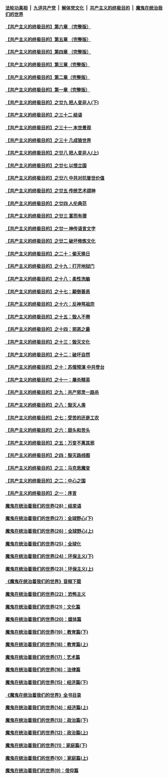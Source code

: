 ####  [法轮功真相](../../../../basic/blob/master/README.md?t=09241026) &nbsp;|&nbsp; [九评共产党](../../../../9ping.md/blob/master/README.md?t=09241026) &nbsp;|&nbsp; [解体党文化](../../../../jtdwh.md/blob/master/README.md?t=09241026)  &nbsp;|&nbsp; [共产主义的终极目的](../../../../gczydzjmd.md/blob/master/README.md?t=09241026) &nbsp;|&nbsp; [魔鬼在统治我们的世界](../../../../mgztzwmdsj.md/blob/master/README.md?t=09241026) 

#### [【共产主义的终极目的】第六章 （完整版）](../pages/nsc422/n11428913.md?t=09241026) 

#### [【共产主义的终极目的】第五章 （完整版）](../pages/nsc422/n11428912.md?t=09241026) 

#### [【共产主义的终极目的】第四章 （完整版）](../pages/nsc422/n11428907.md?t=09241026) 

#### [【共产主义的终极目的】第三章（完整版）](../pages/nsc422/n11428848.md?t=09241026) 

#### [【共产主义的终极目的】第二章（完整版）](../pages/nsc422/n11428831.md?t=09241026) 

#### [【共产主义的终极目的】第一章（完整版）](../pages/nsc422/n11417651.md?t=09241026) 

#### [【共产主义的终极目的】之廿九 把人变非人(下)](../pages/nsc422/n11344140.md?t=09241026) 

#### [【共产主义的终极目的】之三十二 结语](../pages/nsc422/n11360535.md?t=09241026) 

#### [【共产主义的终极目的】之三十一 末世景观](../pages/nsc422/n11351129.md?t=09241026) 

#### [【共产主义的终极目的】之三十 几成狼世界](../pages/nsc422/n11348280.md?t=09241026) 

#### [【共产主义的终极目的】之廿八 把人变非人(上)](../pages/nsc422/n11340492.md?t=09241026) 

#### [【共产主义的终极目的】之廿七 以恨立国](../pages/nsc422/n11336944.md?t=09241026) 

#### [【共产主义的终极目的】之廿六 中共对抗普世价值](../pages/nsc422/n11324785.md?t=09241026) 

#### [【共产主义的终极目的】之廿五 传统艺术颂神](../pages/nsc422/n11296396.md?t=09241026) 

#### [【共产主义的终极目的】之廿四 人伦典范](../pages/nsc422/n11296397.md?t=09241026) 

#### [【共产主义的终极目的】之廿三 富而有德](../pages/nsc422/n11283598.md?t=09241026) 

#### [【共产主义的终极目的】之廿一 神传语言文字](../pages/nsc422/n11263265.md?t=09241026) 

#### [【共产主义的终极目的】之廿二 破坏修炼文化](../pages/nsc422/n11245728.md?t=09241026) 

#### [【共产主义的终极目的】之二十：偷天换日](../pages/nsc422/n11238846.md?t=09241026) 

#### [【共产主义的终极目的】之十九：打开地狱门](../pages/nsc422/n11206376.md?t=09241026) 

#### [【共产主义的终极目的】之十八：柔性洗脑](../pages/nsc422/n11199994.md?t=09241026) 

#### [【共产主义的终极目的】之十七：颠倒善恶](../pages/nsc422/n11179782.md?t=09241026) 

#### [【共产主义的终极目的】之十六：反神骂祖宗](../pages/nsc422/n11166798.md?t=09241026) 

#### [【共产主义的终极目的】之十五：毁人不倦](../pages/nsc422/n11166792.md?t=09241026) 

#### [【共产主义的终极目的】之十四：邪恶之最](../pages/nsc422/n11150249.md?t=09241026) 

#### [【共产主义的终极目的】之十三：毁灭文化](../pages/nsc422/n11135227.md?t=09241026) 

#### [【共产主义的终极目的】之十二：破坏自然](../pages/nsc422/n11135214.md?t=09241026) 

#### [【共产主义的终极目的】之十：苏俄预演 中共登台](../pages/nsc422/n11118424.md?t=09241026) 

#### [【共产主义的终极目的】之十一：屠杀精英](../pages/nsc422/n11118442.md?t=09241026) 

#### [【共产主义的终极目的】之九：共产邪灵一路杀](../pages/nsc422/n11114139.md?t=09241026) 

#### [【共产主义的终极目的】之八：毁灭人类](../pages/nsc422/n11108503.md?t=09241026) 

#### [【共产主义的终极目的】之七：受苦的还是工农](../pages/nsc422/n11101809.md?t=09241026) 

#### [【共产主义的终极目的】之六：甜头和苦头](../pages/nsc422/n11096971.md?t=09241026) 

#### [【共产主义的终极目的】之五：万变不离其邪](../pages/nsc422/n11091285.md?t=09241026) 

#### [【共产主义的终极目的】之四：毁灭路线图](../pages/nsc422/n11086284.md?t=09241026) 

#### [【共产主义的终极目的】之三：马克思魔变](../pages/nsc422/n11061941.md?t=09241026) 

#### [【共产主义的终极目的】之二：中心之国](../pages/nsc422/n11047728.md?t=09241026) 

#### [【共产主义的终极目的】之一：序言](../pages/nsc422/n11086077.md?t=09241026) 

#### [魔鬼在统治着我们的世界(28)：结束语](../pages/nsc422/n10936246.md?t=09241026) 

#### [魔鬼在统治着我们的世界(27)：全球野心(下)](../pages/nsc422/n10928319.md?t=09241026) 

#### [魔鬼在统治着我们的世界(26)：全球野心(上)](../pages/nsc422/n10900318.md?t=09241026) 

#### [魔鬼在统治着我们的世界(25)：全球化](../pages/nsc422/n10788205.md?t=09241026) 

#### [魔鬼在统治着我们的世界(24)：环保主义(下)](../pages/nsc422/n10695307.md?t=09241026) 

#### [魔鬼在统治着我们的世界(23)：环保主义(上)](../pages/nsc422/n10688613.md?t=09241026) 

#### [《魔鬼在统治着我们的世界》音频下载](../pages/nsc422/n10635553.md?t=09241026) 

#### [魔鬼在统治着我们的世界(22)：恐怖主义](../pages/nsc422/n10614727.md?t=09241026) 

#### [魔鬼在统治着我们的世界(21)：文化篇](../pages/nsc422/n10597706.md?t=09241026) 

#### [魔鬼在统治着我们的世界(20)：媒体篇](../pages/nsc422/n10586579.md?t=09241026) 

#### [魔鬼在统治着我们的世界(19)：教育篇(下)](../pages/nsc422/n10564808.md?t=09241026) 

#### [魔鬼在统治着我们的世界(18)：教育篇(上)](../pages/nsc422/n10526970.md?t=09241026) 

#### [魔鬼在统治着我们的世界(17)：艺术篇](../pages/nsc422/n10499093.md?t=09241026) 

#### [魔鬼在统治着我们的世界(16)：法律篇](../pages/nsc422/n10485969.md?t=09241026) 

#### [魔鬼在统治着我们的世界(15)：经济篇(下)](../pages/nsc422/n10469975.md?t=09241026) 

#### [《魔鬼在统治着我们的世界》全书目录](../pages/nsc422/n10464261.md?t=09241026) 

#### [魔鬼在统治着我们的世界(14)：经济篇(上)](../pages/nsc422/n10457370.md?t=09241026) 

#### [魔鬼在统治着我们的世界(13)：政治篇(下)](../pages/nsc422/n10448270.md?t=09241026) 

#### [魔鬼在统治着我们的世界(12)：政治篇(上)](../pages/nsc422/n10444576.md?t=09241026) 

#### [魔鬼在统治着我们的世界(11)：家庭篇(下)](../pages/nsc422/n10440961.md?t=09241026) 

#### [魔鬼在统治着我们的世界(10)：家庭篇(上)](../pages/nsc422/n10435448.md?t=09241026) 

#### [魔鬼在统治着我们的世界(9)：信仰篇](../pages/nsc422/n10432159.md?t=09241026) 

